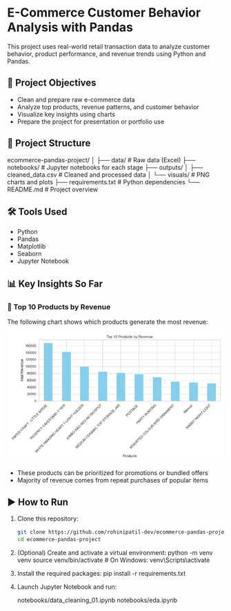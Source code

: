 # E-Commerce Customer Behavior Analysis with Pandas

This project uses real-world retail transaction data to analyze customer behavior, product performance, and revenue trends using Python and Pandas.

## 🎯 Project Objectives

- Clean and prepare raw e-commerce data
- Analyze top products, revenue patterns, and customer behavior
- Visualize key insights using charts
- Prepare the project for presentation or portfolio use

## 📁 Project Structure

ecommerce-pandas-project/
│
├── data/ # Raw data (Excel)
├── notebooks/ # Jupyter notebooks for each stage
├── outputs/
│ ├── cleaned_data.csv # Cleaned and processed data
│ └── visuals/ # PNG charts and plots
├── requirements.txt # Python dependencies
└── README.md # Project overview


## 🛠 Tools Used

- Python
- Pandas
- Matplotlib
- Seaborn
- Jupyter Notebook

## 📊 Key Insights So Far

### 🔹 Top 10 Products by Revenue

The following chart shows which products generate the most revenue:

![Top Products](outputs/visuals/top_products.png)

- These products can be prioritized for promotions or bundled offers
- Majority of revenue comes from repeat purchases of popular items

## ▶️ How to Run

1. Clone this repository:
   ```bash
   git clone https://github.com/rohinipatil-dev/ecommerce-pandas-project.git
   cd ecommerce-pandas-project

2. (Optional) Create and activate a virtual environment:
    python -m venv venv
    source venv/bin/activate  # On Windows: venv\Scripts\activate

3. Install the required packages:
    pip install -r requirements.txt

4. Launch Jupyter Notebook and run:
    
    notebooks/data_cleaning_01.ipynb
    notebooks/eda.ipynb

